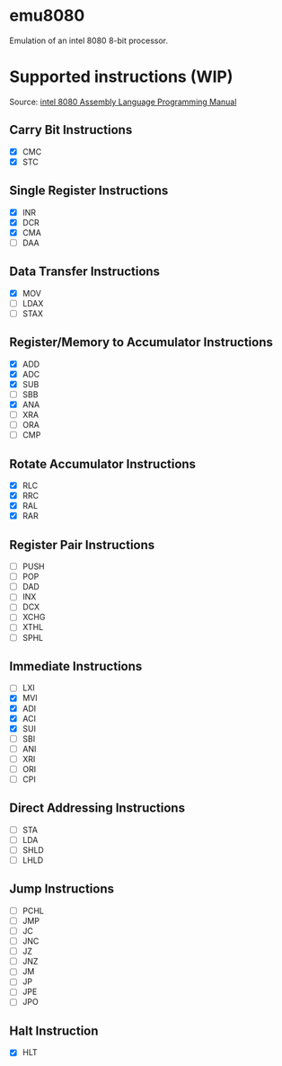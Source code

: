 # emu8080

Emulation of an intel 8080 8-bit processor.

# Supported instructions (WIP)

Source: [intel 8080 Assembly Language
Programming Manual](http://dunfield.classiccmp.org/r/8080asm.pdf)

## Carry Bit Instructions
- [x] CMC
- [x] STC

## Single Register Instructions
- [x] INR
- [x] DCR
- [x] CMA
- [ ] DAA

## Data Transfer Instructions
- [x] MOV
- [ ] LDAX
- [ ] STAX

## Register/Memory to Accumulator Instructions
- [x] ADD
- [x] ADC
- [x] SUB
- [ ] SBB
- [x] ANA
- [ ] XRA
- [ ] ORA
- [ ] CMP

## Rotate Accumulator Instructions
- [x] RLC
- [x] RRC
- [x] RAL
- [x] RAR

## Register Pair Instructions
- [ ] PUSH
- [ ] POP
- [ ] DAD
- [ ] INX
- [ ] DCX
- [ ] XCHG
- [ ] XTHL
- [ ] SPHL

## Immediate Instructions
- [ ] LXI
- [x] MVI
- [x] ADI
- [x] ACI
- [x] SUI
- [ ] SBI
- [ ] ANI
- [ ] XRI
- [ ] ORI
- [ ] CPI

## Direct Addressing Instructions
- [ ] STA
- [ ] LDA
- [ ] SHLD
- [ ] LHLD

## Jump Instructions
- [ ] PCHL
- [ ] JMP
- [ ] JC
- [ ] JNC
- [ ] JZ
- [ ] JNZ
- [ ] JM
- [ ] JP
- [ ] JPE
- [ ] JPO

## Halt Instruction
- [x] HLT
